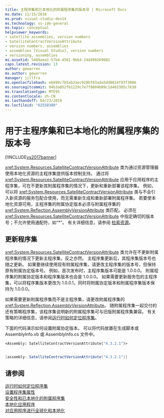 ```yaml
---
title: 主程序集和已本地化的附属程序集的版本号 | Microsoft Docs
ms.date: 11/15/2016
ms.prod: visual-studio-dev14
ms.technology: vs-ide-general
ms.topic: conceptual
helpviewer_keywords:
- satellite assemblies, version numbers
- SatelliteContractVersionAttribute
- version numbers, assemblies
- assemblies [Visual Studio], version numbers
- versioning, assemblies
ms.assetid: 5489aea1-57b4-4561-9bb4-24d490269602
caps.latest.revision: 13
author: gewarren
ms.author: gewarren
manager: jillfra
ms.openlocfilehash: eb699c7b5ab2aec928bf83ada5dd8824f93f3006
ms.sourcegitcommit: 94b3a052fb1229c7e7f8804b09c1d403385c7630
ms.translationtype: MTE95
ms.contentlocale: zh-CN
ms.lasthandoff: 04/23/2019
ms.locfileid: "62558380"
---
```

# <a name="version-numbers-for-main-and-localized-satellite-assemblies"></a>用于主程序集和已本地化的附属程序集的版本号
[!INCLUDE[vs2017banner](../includes/vs2017banner.md)]

<xref:System.Resources.SatelliteContractVersionAttribute> 类为通过资源管理器使用本地化资源的主程序集提供版本控制支持。 通过将 <xref:System.Resources.SatelliteContractVersionAttribute> 应用于应用程序的主程序集，可在不更新其附属程序集的情况下，更新和重新部署该程序集。 例如，可以将 <xref:System.Resources.SatelliteContractVersionAttribute> 类与不会引入新资源的服务包配合使用，而无需重新生成和重新部署附属程序集。 若要使本地化资源可用，主程序集的附属协定版本必须与附属程序集的 <xref:System.Reflection.AssemblyVersionAttribute> 类匹配。 必须在 <xref:System.Resources.SatelliteContractVersionAttribute> 中指定确切的版本号；不允许使用通配符，如“*”。 有关详细信息，请参阅 [检索资源](http://msdn.microsoft.com/library/eca16922-1c46-4f68-aefe-e7a12283641f)。  
  
## <a name="updating-assemblies"></a>更新程序集  
 <xref:System.Resources.SatelliteContractVersionAttribute> 类允许在不更新附属程序集的情况下更新主程序集，反之亦然。 主程序集更新后，其程序集版本号也随之更新。 如果要继续使用现有附属程序集，请更改主程序集的版本号，但保持原有附属协定版本号。 例如，首次发布时，主程序集版本可能是 1.0.0.0。 附属程序集的附属协定版本和程序集版本也会是 1.0.0.0。 如果需要更新服务包的主程序集，可以将程序集版本更改为 1.0.0.1，同时将附属协定版本和附属程序集版本保持为 1.0.0.0。  
  
 如果需要更新附属程序集而不是主程序集，请更改附属程序集的 <xref:System.Reflection.AssemblyVersionAttribute>。 随附属程序集一起交付的还有策略程序集，该程序集说明新的附属程序集可与旧版附属程序集兼容。 有关策略的详细信息，请参阅[运行时如何定位程序集](http://msdn.microsoft.com/library/772ac6f4-64d2-4cfb-92fd-58096dcd6c34)。  
  
 下面的代码演示如何设置附属协定版本。 可以将代码放置在生成脚本或 AssemblyInfo.vb 或 AssemblyInfo.cs 文件中。  
  
```vb  
<Assembly: SatelliteContractVersionAttribute("4.3.2.1")>  
  
```  
  
```csharp  
[assembly: SatelliteContractVersionAttribute("4.3.2.1")]  
```  
  
## <a name="see-also"></a>请参阅  
 [运行时如何定位程序集](http://msdn.microsoft.com/library/772ac6f4-64d2-4cfb-92fd-58096dcd6c34)   
 [设置程序集属性](http://msdn.microsoft.com/library/36a98a81-b5b5-4c19-912a-11f91eff7f4e)   
 [安全性和已本地化的附属程序集](../ide/security-and-localized-satellite-assemblies.md)   
 [本地化应用程序](../ide/localizing-applications.md)   
 [对应用程序进行全球化和本地化](../ide/globalizing-and-localizing-applications.md)
